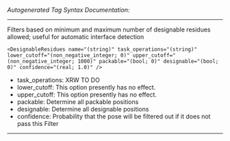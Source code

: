 _Autogenerated Tag Syntax Documentation:_

---
Filters based on minimum and maximum number of designable residues allowed; useful for automatic interface detection

```
<DesignableResidues name="(string)" task_operations="(string)" lower_cutoff="(non_negative_integer; 0)" upper_cutoff="(non_negative_integer; 1000)" packable="(bool; 0)" designable="(bool; 0)" confidence="(real; 1.0)" />
```

-   task_operations: XRW TO DO
-   lower_cutoff: This option presently has no effect.
-   upper_cutoff: This option presently has no effect.
-   packable: Determine all packable positions
-   designable: Determine all designable positions
-   confidence: Probability that the pose will be filtered out if it does not pass this Filter

---
